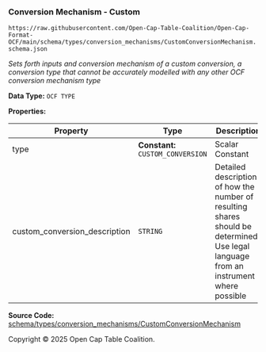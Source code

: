 ### Conversion Mechanism - Custom

`https://raw.githubusercontent.com/Open-Cap-Table-Coalition/Open-Cap-Format-OCF/main/schema/types/conversion_mechanisms/CustomConversionMechanism.schema.json`

_Sets forth inputs and conversion mechanism of a custom conversion, a conversion type that cannot be accurately modelled with any other OCF conversion mechanism type_

**Data Type:** `OCF TYPE`

**Properties:**

| Property                      | Type                              | Description                                                                                                                           | Required   |
| ----------------------------- | --------------------------------- | ------------------------------------------------------------------------------------------------------------------------------------- | ---------- |
| type                          | **Constant:** `CUSTOM_CONVERSION` | Scalar Constant                                                                                                                       | `REQUIRED` |
| custom_conversion_description | `STRING`                          | Detailed description of how the number of resulting shares should be determined? Use legal language from an instrument where possible | `REQUIRED` |

**Source Code:** [schema/types/conversion_mechanisms/CustomConversionMechanism](../../../../../schema/types/conversion_mechanisms/CustomConversionMechanism.schema.json)

Copyright © 2025 Open Cap Table Coalition.

